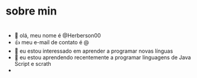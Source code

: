 # sobre min 

#

- 👋 olá, meu nome é  @Herberson00
- :+1: meu e-mail de contato é @
- 👀 eu estou interessado em aprender a programar novas línguas 
- 🌱 eu estou aprendendo recentemente a programar linguagens de Java Script e scrath
- 

<!---
Herberson00/Herberson00 is a ✨ special ✨ repository because its `README.md` (this file) appears on your GitHub profile.
You can click the Preview link to take a look at your changes.
--->
